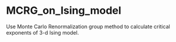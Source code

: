 # MCRG_on_Ising_model

Use Monte Carlo Renormalization group method to calculate critical exponents of 3-d Ising model.
